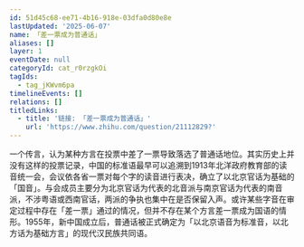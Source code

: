 ```yaml
---
id: 51d45c68-ee71-4b16-918e-03dfa0d80e8e
lastUpdated: '2025-06-07'
name: 「差一票成为普通话」
aliases: []
layer: 1
eventDate: null
categoryId: cat_r0rzgkOi
tagIds:
  - tag_jKWvm6pa
timelineEvents: []
relations: []
titledLinks:
  - title: '链接: 「差一票成为普通话」'
    url: 'https://www.zhihu.com/question/21112829?'
---
```

一个传言，认为某种方言在投票中差了一票导致落选了普通话地位。其实历史上并没有这样的投票记录，中国的标准语最早可以追溯到1913年北洋政府教育部的读音统一会，会议依各省一票对每个字的读音进行表决，确立了以北京官话为基础的「国音」。与会成员主要分为北京官话为代表的北音派与南京官话为代表的南音派，不涉粤语或西南官话，两派的争执也集中在是否保留入声。或许某些字音在审定过程中存在「差一票」通过的情况，但并不存在某个方言差一票成为国语的情形。1955年，新中国成立后，普通话被正式确定为「以北京语音为标准音，以北方话为基础方言」的现代汉民族共同语。
